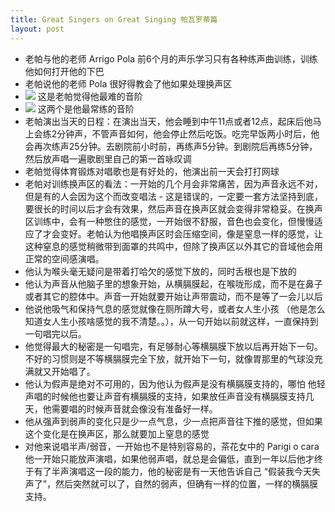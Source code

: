 ```yaml
---
title: Great Singers on Great Singing 帕瓦罗蒂篇 
layout: post
---
```


- 老帕与他的老师 Arrigo Pola 前6个月的声乐学习只有各种练声曲训练，训练他如何打开他的下巴
- 老帕说他的老师 Pola 很好得教会了他如果处理换声区
- ![](https://fastly.jsdelivr.net/gh/filess/img18@main/2023/04/12/1681320438224-0d83af57-b6a4-4df1-886a-2dbcbe1166c4.57) 这是老帕觉得他最难的音阶
- ![](https://fastly.jsdelivr.net/gh/filess/img2@main/2023/04/12/1681320438221-a48c18f0-875a-4ff0-9124-256d1dada75e.58) 这两个是他最常练的音阶
- 老帕演出当天的日程：在演出当天，他会睡到中午11点或者12点，起床后他马上会练2分钟声，不管声音如何，他会停止然后吃饭。吃完早饭两小时后，他会再次练声25分钟。去剧院前小时前，再练声5分钟。到剧院后再练5分钟，然后放声唱一遍歌剧里自己的第一首咏叹调
- 老帕觉得体育锻炼对唱歌也是有好处的，他演出前一天会打打网球
- 老帕对训练换声区的看法：一开始的几个月会非常痛苦，因为声音永远不对，但是有的人会因为这个而改变唱法 - 这是错误的，一定要一套方法坚持到底，要很长的时间以后才会有效果，然后声音在换声区就会变得非常稳妥。在换声区训练中，会有一种憋住的感觉，一开始很不舒服，音色也会变化，但慢慢适应了才会变好。老帕认为他唱换声区时会压缩空间，像是窒息一样的感觉，让这种窒息的感觉稍微带到面罩的共鸣中，但除了换声区以外其它的音域他会用正常的空间感演唱。
- 他认为喉头毫无疑问是带着打哈欠的感觉下放的，同时舌根也是下放的
- 他认为声音从他脑子里的想象开始，从横膈膜起，在喉咙形成，而不是在鼻子或者其它的腔体中。声音一开始就要开始让声带震动，而不是等了一会儿以后
- 他说他吸气和保持气息的感觉就像在厕所蹲大号，或者女人生小孩 （他是怎么知道女人生小孩啥感觉的我不清楚。。），从一句开始以前就这样，一直保持到一句唱完以后。
- 他觉得最大的秘密是一句唱完，有足够耐心等横膈膜下放以后再开始下一句。不好的习惯则是不等横膈膜完全下放，就开始下一句，就像胃那里的气球没充满就又开始唱了。
- 他认为假声是绝对不可用的，因为他认为假声是没有横膈膜支持的，哪怕 他轻声唱的时候他也要让声音有横膈膜的支持，如果放任声音没有横膈膜支持几天，他需要唱的时候声音就会像没有准备好一样。
- 他从强声到弱声的变化只是少一点气息，少一点把声音往下推的感觉，但如果这个变化是在换声区，那么就要加上窒息的感觉
- 对他来说唱半声/弱音，一开始也不是特别容易的，茶花女中的 Parigi o cara 他一开始只能放声演唱，如果他弱声唱，就总是会偏低，直到一年以后他才终于有了半声演唱这一段的能力，他的秘密是有一天他告诉自己 “假装我今天失声了”，然后突然就可以了，自然的弱声，但确有一样的位置，一样的横膈膜支持。
